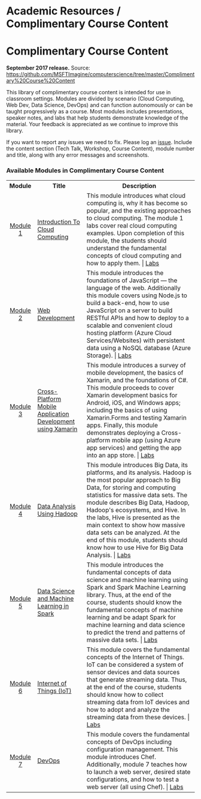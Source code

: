 <html lang="en">
   <head>
      <meta charset="utf-8">
      <meta http-equiv="X-UA-Compatible" content="IE=edge">
      <meta name="viewport" content="width=device-width, initial-scale=1">
      <h1>Academic Resources / Complimentary Course Content</h1>
	  <link rel="stylesheet" href="style.css">
   </head>
   <body id="home">
      <div class="container">
         <div class="jumbotron">
            <h1>Complimentary Course Content</h1>
            <p><b>September 2017 release.</b> Source: 
            <a href="https://github.com/MSFTImagine/computerscience/tree/master/Complimentary%20Course%20Content">https://github.com/MSFTImagine/computerscience/tree/master/Complimentary%20Course%20Content</a> 
            </p>
            <p>
            This library of complimentary course content is intended for use in classroom settings. Modules are divided by scenario (Cloud Computing, Web Dev, Data Science, DevOps) and can function autonomously or can be taught progressively as a course. Most modules includes presentations, speaker notes, and labs that help students demonstrate knowledge of the material. Your feedback is appreciated as we continue to improve this library.
            </p>
            If you want to report any issues we need to fix. Please log an <a href="https://github.com/MSFTImagine/computerscience/issues">issue</a>. Include 
            the content section (Tech Talk, Workshop, Course Content), module number and title, along with any error messages and screenshots. 
            </div>
         </div>
         <div class="panel panel-default">
            <div class="panel-heading">
               <h3 class="panel-title">Available Modules in Complimentary Course Content</h3>
            </div>
            <div class="panel-body">
               <table class="table table-bordered table-hover">
                  <col width="1*">
                  <col width="3*">
                  <col width="5*">
                  <tr>
                     <th>Module</th>
                     <th align="center">Title</th>
                     <th>Description</th>
                  </tr>
                  <tr>
                     <td align="center"><a href="https://github.com/MSFTImagine/computerscience/tree/master/Complimentary%20Course%20Content/Module1">Module 1</a></td>
                     <td><a href="https://github.com/MSFTImagine/computerscience/tree/master/Complimentary%20Course%20Content/Module1/Lessons">Introduction To Cloud Computing</a></td>
                     <td>This module introduces what cloud computing is, why it has become so popular, and the existing approaches to cloud computing. The module 1 labs cover real cloud computing examples. Upon completion of this module, the students should understand the fundamental concepts of cloud computing and how to apply them. | <a href="https://github.com/MSFTImagine/computerscience/tree/master/Complimentary%20Course%20Content/Module1/Labs">Labs</a>
                     </td>
                  </tr>
                  <tr>
                     <td align="center"><a href="https://github.com/MSFTImagine/computerscience/tree/master/Complimentary%20Course%20Content/Module2">Module 2</a></td>
                     <td><a href="https://github.com/MSFTImagine/computerscience/tree/master/Complimentary%20Course%20Content/Module2/Lessons">Web Development</a></td>
                     <td>This module introduces the foundations of JavaScript — the language of the web. Additionally this module covers using Node.js to build a back-end, how to use JavaScript on a server to build RESTful APIs and how to deploy to a scalable and convenient cloud hosting platform (Azure Cloud Services/Websites) with persistent data using a NoSQL database (Azure Storage). | <a href="https://github.com/MSFTImagine/computerscience/tree/master/Complimentary%20Course%20Content/Module2/Labs">Labs</a>
                     </td>
                  </tr>
                  <tr>
                     <td align="center"><a href="https://github.com/MSFTImagine/computerscience/tree/master/Complimentary%20Course%20Content/Module3">Module 3</a></td>
                     <td><a href="https://github.com/MSFTImagine/computerscience/tree/master/Complimentary%20Course%20Content/Module3/Lessons">Cross-Platform Mobile Application Development using Xamarin</a></td>
                     <td>This module introduces a survey of mobile development, the basics of Xamarin, and the foundations of C#. This module proceeds to cover Xamarin development basics for Android, iOS, and Windows apps; including the basics of using Xamarin.Forms and testing Xamarin apps. Finally, this module demonstrates deploying a Cross-platform mobile app (using Azure app services) and getting the app into an app store. | <a href="https://github.com/MSFTImagine/computerscience/tree/master/Complimentary%20Course%20Content/Module3/Labs">Labs</a>
                     </td>
                  </tr>		
                  <tr>
                     <td align="center"><a href="https://github.com/MSFTImagine/computerscience/tree/master/Complimentary%20Course%20Content/Module4">Module 4</a></td>
                     <td><a href="https://github.com/MSFTImagine/computerscience/tree/master/Complimentary%20Course%20Content/Module4/Lessons">Data Analysis Using Hadoop</a></td>
                     <td>This module introduces Big Data, its platforms, and its analysis. Hadoop is the most popular approach to Big Data, for storing and computing statistics for massive data sets. The module describes Big Data, Hadoop, Hadoop's ecosystems, and Hive. In the labs, Hive is presented as the main context to show how massive data sets can be analyzed. At the end of this module, students should know how to use Hive for Big Data Analysis. | <a href="https://github.com/MSFTImagine/computerscience/tree/master/Complimentary%20Course%20Content/Module4/Labs">Labs</a>
                     </td>
                  </tr>
                  <tr>
                     <td align="center"><a href="https://github.com/MSFTImagine/computerscience/tree/master/Complimentary%20Course%20Content/Module5">Module 5</a></td>
                     <td><a href="https://github.com/MSFTImagine/computerscience/tree/master/Complimentary%20Course%20Content/Module5/Lessons">Data Science and Machine Learning in Spark</a></td>
                     <td>This module introduces the fundamental concepts of data science and machine learning using Spark and Spark Machine Learning library. Thus, at the end of the course, students should know the fundamental concepts of machine learning and be adapt Spark for machine learning and data science to predict the trend and patterns of massive data sets. | <a href="https://github.com/MSFTImagine/computerscience/tree/master/Complimentary%20Course%20Content/Module5/Labs">Labs</a>
                     </td>
                  </tr>
                  <tr>
                     <td align="center"><a href="https://github.com/MSFTImagine/computerscience/tree/master/Complimentary%20Course%20Content/Module6">Module 6</a></td>
                     <td><a href="https://github.com/MSFTImagine/computerscience/tree/master/Complimentary%20Course%20Content/Module6/Lessons">Internet of Things (IoT)</a></td>
                     <td>This module covers the fundamental concepts of the Internet of Things. IoT can be considered a system of sensor devices and data sources that generate streaming data. Thus, at the end of the course, students should know how to collect streaming data from IoT devices and how to adopt and analyze the streaming data from these devices. | <a href="https://github.com/MSFTImagine/computerscience/tree/master/Complimentary%20Course%20Content/Module6/Labs">Labs</a>
                     </td>
                  </tr>
                  <tr>
                     <td align="center"><a href="https://github.com/MSFTImagine/computerscience/tree/master/Complimentary%20Course%20Content/Module7">Module 7</a></td>
                     <td><a href="https://github.com/MSFTImagine/computerscience/tree/master/Complimentary%20Course%20Content/Module7/Lessons">DevOps</a></td>
                     <td>This module covers the fundamental concepts of DevOps including configuration management. This module introduces Chef. Additionally, module 7 teaches how to launch a web server, desired state configurations, and how to test a web server (all using Chef). | <a href="https://github.com/MSFTImagine/computerscience/tree/master/Complimentary%20Course%20Content/Module7/Labs">Labs</a>
                     </td>
                  </tr>
               </table>
            </div>
         </div>
      </div>
   </body>
</html>
